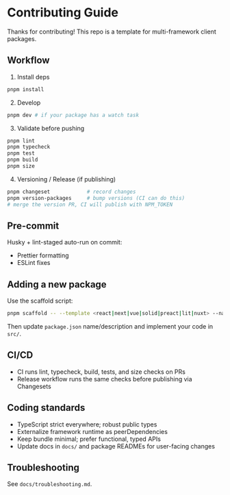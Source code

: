 # Contributing Guide

Thanks for contributing! This repo is a template for multi-framework client packages.

## Workflow

1. Install deps

```bash
pnpm install
```

2. Develop

```bash
pnpm dev # if your package has a watch task
```

3. Validate before pushing

```bash
pnpm lint
pnpm typecheck
pnpm test
pnpm build
pnpm size
```

4. Versioning / Release (if publishing)

```bash
pnpm changeset            # record changes
pnpm version-packages     # bump versions (CI can do this)
# merge the version PR, CI will publish with NPM_TOKEN
```

## Pre-commit

Husky + lint-staged auto-run on commit:

- Prettier formatting
- ESLint fixes

## Adding a new package

Use the scaffold script:

```bash
pnpm scaffold -- --template <react|next|vue|solid|preact|lit|nuxt> --name my-lib --scope @your-scope
```

Then update `package.json` name/description and implement your code in `src/`.

## CI/CD

- CI runs lint, typecheck, build, tests, and size checks on PRs
- Release workflow runs the same checks before publishing via Changesets

## Coding standards

- TypeScript strict everywhere; robust public types
- Externalize framework runtime as peerDependencies
- Keep bundle minimal; prefer functional, typed APIs
- Update docs in `docs/` and package READMEs for user-facing changes

## Troubleshooting

See `docs/troubleshooting.md`.
